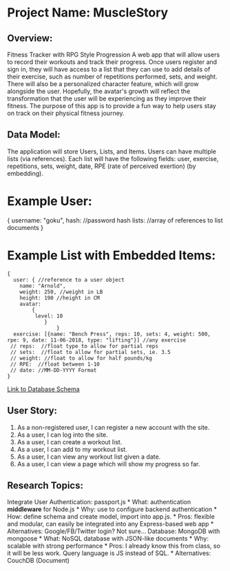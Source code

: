 # Project Name: MuscleStory

## Overview:
Fitness Tracker with RPG Style Progression
A web app that will allow users to record their workouts and track their progress. Once users register and sign in, they will have access to a list that they can use to add details of their exercise, such as number of repetitions performed, sets, and weight. 
There will also be a personalized character feature, which will grow alongside the user. Hopefully, the avatar's growth will reflect the transformation that the user will be experiencing as they improve their fitness. The purpose of this app is to provide a fun way to help users stay on track on their physical fitness journey. 

## Data Model: 
The application will store Users, Lists, and Items. 
Users can have multiple lists (via references).
Each list will have the following fields: user, exercise, repetitions, sets, weight, date, RPE (rate of perceived exertion) (by embedding).

# Example User: 
{
  username: "goku",
  hash: //password hash
  lists: //array of references to list documents
}

# Example List with Embedded Items:
```
{
  user: { //reference to a user object
	name: "Arnold", 
	weight: 250, //weight in LB
	height: 190 //height in CM
	avatar: 
		{
		 level: 10 
			}	
				}  
  exercise: [{name: "Bench Press", reps: 10, sets: 4, weight: 500, rpe: 9, date: 11-06-2018, type: "lifting"}] //any exercise
 // reps:  //float type to allow for partial reps
 // sets:  //float to allow for partial sets, ie. 3.5
 // weight: //float to allow for half pounds/kg
 // RPE:  //float between 1-10 
 // date: //MM-DD-YYYY Format
}
```


[Link to Database Schema](src/db.js) 

## User Story: 

1. As a non-registered user, I can register a new account with the site.
2. As a user, I can log into the site.
3. As a user, I can create a workout list.
4. As a user, I can add to my workout list.
5. As a user, I can view any workout list given a date.
6. As a user, I can view a page which will show my progress so far.

## Research Topics: 
Integrate User Authentication: passport.js
	* What: authentication **middleware** for Node.js
	* Why: use to configure backend authentication
	* How: define schema and create model, import into app.js.
	* Pros: flexible and modular, can easily be integrated into any Express-based web app
	* Alternatives: Google/FB/Twitter login? Not sure...
Database: MongoDB with mongoose
	* What: NoSQL database with JSON-like documents
	* Why: scalable with strong performance
	* Pros: I already know this from class, so it will be less work. Query language is JS instead of SQL.
	* Alternatives: CouchDB (Document)

